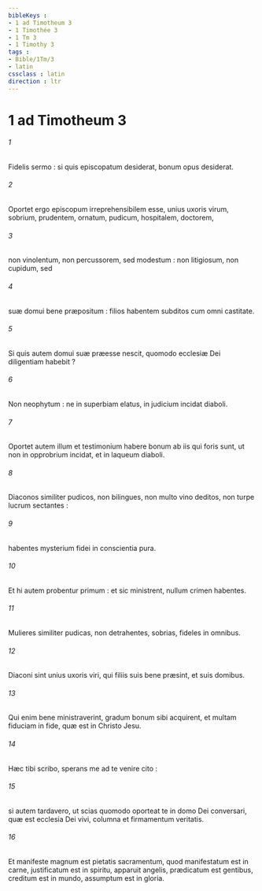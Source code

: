 ```yaml
---
bibleKeys : 
- 1 ad Timotheum 3
- 1 Timothée 3
- 1 Tm 3
- 1 Timothy 3
tags : 
- Bible/1Tm/3
- latin
cssclass : latin
direction : ltr
---
```


# 1 ad Timotheum 3

###### 1
Fidelis sermo : si quis episcopatum desiderat, bonum opus desiderat.
###### 2
Oportet ergo episcopum irreprehensibilem esse, unius uxoris virum, sobrium, prudentem, ornatum, pudicum, hospitalem, doctorem,
###### 3
non vinolentum, non percussorem, sed modestum : non litigiosum, non cupidum, sed
###### 4
suæ domui bene præpositum : filios habentem subditos cum omni castitate.
###### 5
Si quis autem domui suæ præesse nescit, quomodo ecclesiæ Dei diligentiam habebit ?
###### 6
Non neophytum : ne in superbiam elatus, in judicium incidat diaboli.
###### 7
Oportet autem illum et testimonium habere bonum ab iis qui foris sunt, ut non in opprobrium incidat, et in laqueum diaboli.
###### 8
Diaconos similiter pudicos, non bilingues, non multo vino deditos, non turpe lucrum sectantes :
###### 9
habentes mysterium fidei in conscientia pura.
###### 10
Et hi autem probentur primum : et sic ministrent, nullum crimen habentes.
###### 11
Mulieres similiter pudicas, non detrahentes, sobrias, fideles in omnibus.
###### 12
Diaconi sint unius uxoris viri, qui filiis suis bene præsint, et suis domibus.
###### 13
Qui enim bene ministraverint, gradum bonum sibi acquirent, et multam fiduciam in fide, quæ est in Christo Jesu.
###### 14
Hæc tibi scribo, sperans me ad te venire cito :
###### 15
si autem tardavero, ut scias quomodo oporteat te in domo Dei conversari, quæ est ecclesia Dei vivi, columna et firmamentum veritatis.
###### 16
Et manifeste magnum est pietatis sacramentum, quod manifestatum est in carne, justificatum est in spiritu, apparuit angelis, prædicatum est gentibus, creditum est in mundo, assumptum est in gloria.
